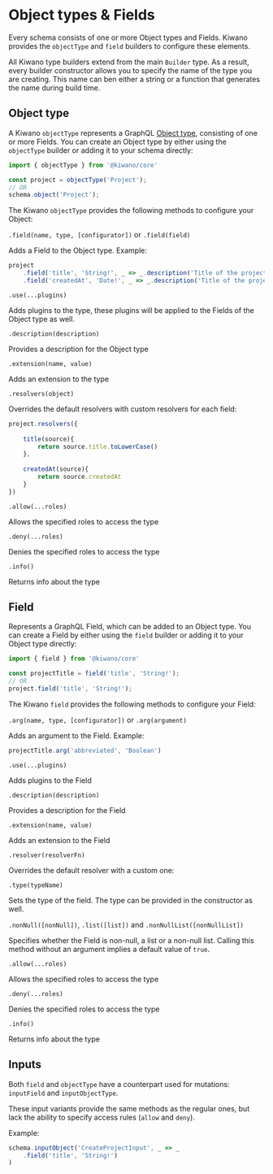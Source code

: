 # Object types & Fields
Every schema consists of one or more Object types and Fields.
Kiwano provides the `objectType` and `field` builders to configure these elements.

All Kiwano type builders extend from the main `Builder` type. 
As a result, every builder constructor allows you to specify the name of the type you are creating.
This name can ben either a string or a function that generates the name during build time.

## Object type
A Kiwano `objectType` represents a GraphQL [Object type](https://graphql.org/graphql-js/object-types), consisting of one or more Fields.
You can create an Object type by either using the `objectType` builder or adding it to your schema directly:

```typescript
import { objectType } from '@kiwano/core'

const project = objectType('Project');
// OR
schema.object('Project');
```

The Kiwano `objectType` provides the following methods to configure your Object:

`.field(name, type, [configurator])` or `.field(field)`

Adds a Field to the Object type. Example:

```typescript
project
    .field('title', 'String!', _ => _.description('Title of the project'))
    .field('createdAt', 'Date!', _ => _.description('Title of the project').deny('User'))
```

`.use(...plugins)`

Adds plugins to the type, these plugins will be applied to the Fields of the Object type as well.

`.description(description)`

Provides a description for the Object type

`.extension(name, value)`

Adds an extension to the type

`.resolvers(object)`

Overrides the default resolvers with custom resolvers for each field:

```typescript
project.resolvers({
    
    title(source){
        return source.title.toLowerCase()
    },
    
    createdAt(source){
        return source.createdAt
    }
})
```

`.allow(...roles)`

Allows the specified roles to access the type

`.deny(...roles)`

Denies the specified roles to access the type

`.info()`

Returns info about the type

## Field

Represents a GraphQL Field, which can be added to an Object type.
You can create a Field by either using the `field` builder or adding it to your Object type directly:

```typescript
import { field } from '@kiwano/core'

const projectTitle = field('title', 'String!');
// OR
project.field('title', 'String!');
```

The Kiwano `field` provides the following methods to configure your Field:

`.arg(name, type, [configurator])` or `.arg(argument)`

Adds an argument to the Field. Example:

```typescript
projectTitle.arg('abbreviated', 'Boolean')
```

`.use(...plugins)`

Adds plugins to the Field

`.description(description)`

Provides a description for the Field

`.extension(name, value)`

Adds an extension to the Field

`.resolver(resolverFn)`

Overrides the default resolver with a custom one:

`.type(typeName)`

Sets the type of the field. The type can be provided in the constructor as well.

`.nonNull([nonNull])`, `.list([list])` and `.nonNullList([nonNullList])`

Specifies whether the Field is non-null, a list or a non-null list. 
Calling this method without an argument implies a default value of `true`.

`.allow(...roles)`

Allows the specified roles to access the type

`.deny(...roles)`

Denies the specified roles to access the type

`.info()`

Returns info about the type

## Inputs

Both `field` and `objectType` have a counterpart used for mutations: `inputField` and `inputObjectType`.

These input variants provide the same methods as the regular ones, but lack the ability to specify access rules (`allow` and `deny`).

Example:

```typescript
schema.inputObject('CreateProjectInput', _ => _
    .field('title', 'String!')
)
```